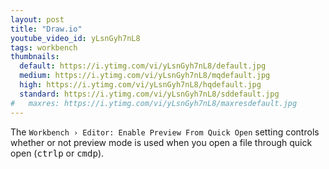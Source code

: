 ```yaml
---
layout: post
title: "Draw.io"
youtube_video_id: yLsnGyh7nL8
tags: workbench
thumbnails:
  default: https://i.ytimg.com/vi/yLsnGyh7nL8/default.jpg
  medium: https://i.ytimg.com/vi/yLsnGyh7nL8/mqdefault.jpg
  high: https://i.ytimg.com/vi/yLsnGyh7nL8/hqdefault.jpg
  standard: https://i.ytimg.com/vi/yLsnGyh7nL8/sddefault.jpg
#   maxres: https://i.ytimg.com/vi/yLsnGyh7nL8/maxresdefault.jpg
---
```


The `Workbench › Editor: Enable Preview From Quick Open` setting controls whether or not preview mode is used when you open a file through quick open (<kbd>ctrl</kbd><kbd>p</kbd> or <kbd>cmd</kbd><kbd>p</kbd>).
